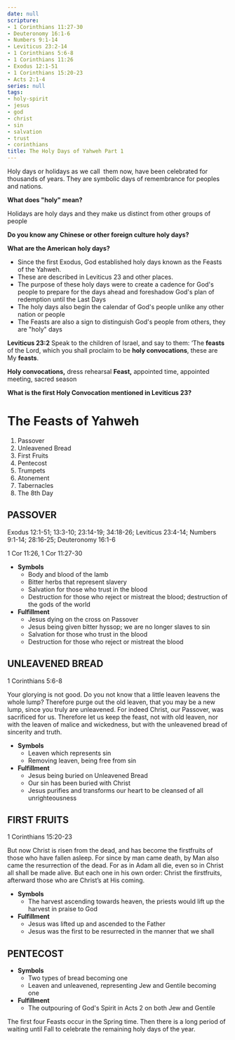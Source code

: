 ```yaml
---
date: null
scripture:
- 1 Corinthians 11:27-30
- Deuteronomy 16:1-6
- Numbers 9:1-14
- Leviticus 23:2-14
- 1 Corinthians 5:6-8
- 1 Corinthians 11:26
- Exodus 12:1-51
- 1 Corinthians 15:20-23
- Acts 2:1-4
series: null
tags:
- holy-spirit
- jesus
- god
- christ
- sin
- salvation
- trust
- corinthians
title: The Holy Days of Yahweh Part 1
---
```



Holy days or holidays as we call  them now, have been celebrated for thousands of years. They are symbolic days of remembrance for peoples and nations.

**What does "holy" mean?**

Holidays are holy days and they make us distinct from other groups of people

**Do you know any Chinese or other foreign culture holy days?**

**What are the American holy days?**

- Since the first Exodus, God established holy days known as the Feasts of the Yahweh.
- These are described in Leviticus 23 and other places.
- The purpose of these holy days were to create a cadence for God's people to prepare for the days ahead and foreshadow God's plan of redemption until the Last Days
- The holy days also begin the calendar of God's people unlike any other nation or people
- The Feasts are also a sign to distinguish God's people from others, they are "holy" days

**Leviticus 23:2**
Speak to the children of Israel, and say to them: ‘The **feasts** of the Lord, which you shall proclaim to be **holy convocations**, these are My **feasts**.

**Holy convocations,** dress rehearsal
**Feast,** appointed time, appointed meeting, sacred season

**What is the first Holy Convocation mentioned in Leviticus 23?**

# The Feasts of Yahweh

1.  Passover
2.  Unleavened Bread
3.  First Fruits
4.  Pentecost
5.  Trumpets
6.  Atonement
7.  Tabernacles
8.  The 8th Day


## PASSOVER

Exodus 12:1-51; 13:3-10; 23:14-19; 34:18-26; Leviticus 23:4-14; Numbers 9:1-14; 28:16-25; Deuteronomy 16:1-6

1 Cor 11:26, 1 Cor 11:27-30

- **Symbols**
    - Body and blood of the lamb
    - Bitter herbs that represent slavery
    - Salvation for those who trust in the blood
    - Destruction for those who reject or mistreat the blood; destruction of the gods of the world
- **Fulfillment**
    - Jesus dying on the cross on Passover
    - Jesus being given bitter hyssop; we are no longer slaves to sin
    - Salvation for those who trust in the blood
    - Destruction for those who reject or mistreat the blood

## UNLEAVENED BREAD

1 Corinthians 5:6-8

Your glorying is not good. Do you not know that a little leaven leavens the whole lump? Therefore purge out the old leaven, that you may be a new lump, since you truly are unleavened. For indeed Christ, our Passover, was sacrificed for us. Therefore let us keep the feast, not with old leaven, nor with the leaven of malice and wickedness, but with the unleavened bread of sincerity and truth.

- **Symbols**
    - Leaven which represents sin
    - Removing leaven, being free from sin
- **Fulfillment**
    - Jesus being buried on Unleavened Bread
    - Our sin has been buried with Christ
    - Jesus purifies and transforms our heart to be cleansed of all unrighteousness

## FIRST FRUITS

1 Corinthians 15:20-23

But now Christ is risen from the dead, and has become the firstfruits of those who have fallen asleep. For since by man came death, by Man also came the resurrection of the dead. For as in Adam all die, even so in Christ all shall be made alive. But each one in his own order: Christ the firstfruits, afterward those who are Christ’s at His coming.

- **Symbols**
    - The harvest ascending towards heaven, the priests would lift up the harvest in praise to God
- **Fulfillment**
    - Jesus was lifted up and ascended to the Father
    - Jesus was the first to be resurrected in the manner that we shall

## PENTECOST

- **Symbols**
    - Two types of bread becoming one
    - Leaven and unleavened, representing Jew and Gentile becoming one
- **Fulfillment**
    - The outpouring of God's Spirit in Acts 2 on both Jew and Gentile

The first four Feasts occur in the Spring time. Then there is a long period of waiting until Fall to celebrate the remaining holy days of the year.